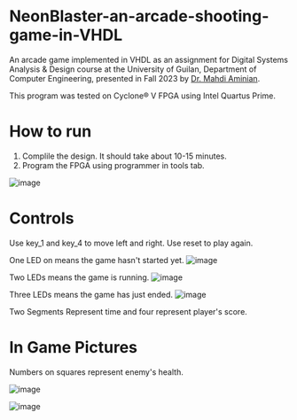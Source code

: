 
# NeonBlaster-an-arcade-shooting-game-in-VHDL
An arcade game implemented in VHDL as an assignment for Digital Systems Analysis & Design course at the University of Guilan, Department of Computer Engineering, presented in Fall 2023 by [Dr. Mahdi Aminian](https://scholar.google.com/citations?user=YVxXqIAAAAAJ&hl=en).

This program was tested on Cyclone® V FPGA using Intel Quartus Prime.

# How to run

1. Complile the design. It should take about 10-15 minutes.
2. Program the FPGA using programmer in tools tab.

![image](https://github.com/rastin-py/NeonBlaster-an-arcade-shooting-game-in-VHDL/assets/92922383/ea8086a0-01b4-41fd-86fd-a5aeaa6e81e2)


# Controls
Use key_1 and key_4 to move left and right. Use reset to play again.

One LED on means the game hasn't started yet.
![image](https://github.com/rastin-py/NeonBlaster-an-arcade-shooting-game-in-VHDL/assets/92922383/49d073d5-b5be-4cea-af29-9c08367bbcbd)

Two LEDs means the game is running.
![image](https://github.com/rastin-py/NeonBlaster-an-arcade-shooting-game-in-VHDL/assets/92922383/a2e92c60-4b36-4b5a-b579-4876393cc3ab)

Three LEDs means the game has just ended.
![image](https://github.com/rastin-py/NeonBlaster-an-arcade-shooting-game-in-VHDL/assets/92922383/b2eed1cb-31c7-4cb0-ac67-3c23136c62b9)

Two Segments Represent time and four represent player's score.


# In Game Pictures

Numbers on squares represent enemy's health.

![image](https://github.com/rastin-py/NeonBlaster-an-arcade-shooting-game-in-VHDL/assets/92922383/79e6f3c4-4599-4390-8aeb-41588f501da4)

![image](https://github.com/rastin-py/NeonBlaster-an-arcade-shooting-game-in-VHDL/assets/92922383/9a6a23e6-eaac-49cc-8570-d69d2e26eb19)
